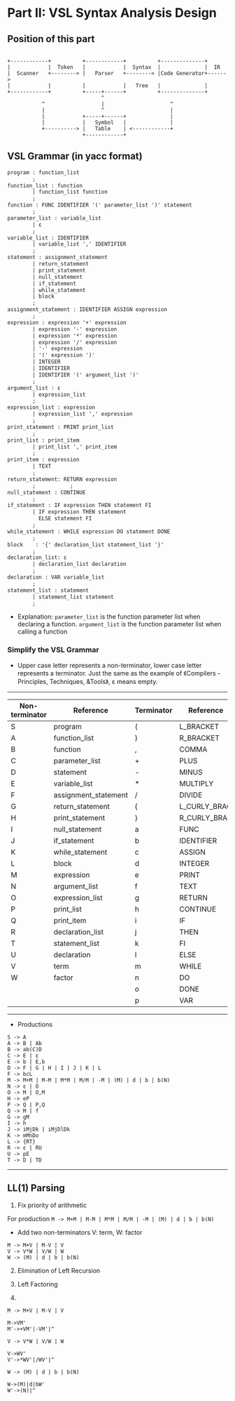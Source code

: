 # Part II: VSL Syntax Analysis Design

## Position of this part

```ascii

+------------+          +------------+          +--------------+
|            |  Token   |            |  Syntax  |              |  IR
|  Scanner   +--------> |   Parser   +--------> |Code Generator+------>
|            |          |            |   Tree   |              |
+------------+          +-----+------+          +--------------+
                              ^
           ^                  |                     ^
           |                  ^                     |
           |            +-----+------+              |
           |            |   Symbol   |              |
           +----------> |   Table    | <------------+
                        +------------+

```


## VSL Grammar (in yacc format)
```yacc
program	: function_list
		;
function_list : function
		| function_list function
		;
function : FUNC IDENTIFIER '(' parameter_list ')' statement
		;
parameter_list : variable_list
		| ε
		;
variable_list : IDENTIFIER
		| variable_list ',' IDENTIFIER
		;
statement : assignment_statement
		| return_statement
		| print_statement
		| null_statement
		| if_statement
		| while_statement
		| block
		;
assignment_statement : IDENTIFIER ASSIGN expression
		;
expression : expression '+' expression
		| expression '-' expression
		| expression '*' expression
		| expression '/' expression
		| '-' expression
		| '(' expression ')'
		| INTEGER
		| IDENTIFIER
		| IDENTIFIER '(' argument_list ')'
		;
argument_list : ε
		| expression_list
		;
expression_list	: expression
		| expression_list ',' expression
		;
print_statement	: PRINT print_list
		;
print_list : print_item
		| print_list ',' print_item
		;
print_item : expression
		| TEXT
		;
return_statement: RETURN expression
		;			;
null_statement : CONTINUE
		;
if_statement : IF expression THEN statement FI
		| IF expression THEN statement
		  ELSE statement FI
		;
while_statement : WHILE expression DO statement DONE
		;
block	 : '{' declaration_list statement_list '}'
		;
declaration_list: ε
		| declaration_list declaration
		;
declaration : VAR variable_list
		;
statement_list : statement
		| statement_list statement
		;
```

+ Explanation: `parameter_list` is the function parameter list when declaring a function. `argument_list` is 
the function parameter list when calling a function

### Simplify the VSL Grammar
+ Upper case letter represents a non-terminator, lower case letter represents a terminator. Just the same as the example
of 《Compilers - Principles, Techniques, &Tools》, ε means empty.
- - - - - - - - - - - - - - - - - - - - - - - - - - - - - - - - - - -
| Non-terminator | Reference            | Terminator | Reference    | 
| -------------- | -------------------- | ---------- | ------------ | 
| S              | program              | (          | L_BRACKET    | 
| A              | function_list        | )          | R_BRACKET    | 
| B              | function             | ,          | COMMA        | 
| C              | parameter_list       | +          | PLUS         | 
| D              | statement            | -          | MINUS        | 
| E              | variable_list        | *          | MULTIPLY     | 
| F              | assignment_statement | /          | DIVIDE       | 
| G              | return_statement     | {          | L_CURLY_BRAC | 
| H              | print_statement      | }          | R_CURLY_BRAC | 
| I              | null_statement       | a          | FUNC         | 
| J              | if_statement         | b          | IDENTIFIER   | 
| K              | while_statement      | c          | ASSIGN       | 
| L              | block                | d          | INTEGER      | 
| M              | expression           | e          | PRINT        | 
| N              | argument_list        | f          | TEXT         | 
| O              | expression_list      | g          | RETURN       | 
| P              | print_list           | h          | CONTINUE     | 
| Q              | print_item           | i          | IF           | 
| R              | declaration_list     | j          | THEN         | 
| T              | statement_list       | k          | FI           | 
| U              | declaration          | l          | ELSE         | 
| V              | term                 | m          | WHILE        | 
| W              | factor               | n          | DO           | 
|                |                      | o          | DONE         | 
|                |                      | p          | VAR          | 
- - - - - - - - - - - - - - - - - - - - - - - - - - - - - - - - - - -
+ Productions
```
S -> A
A -> B | Ab
B -> ab(C)D
C -> E | ε
E -> b | E,b
D -> F | G | H | I | J | K | L
F -> bcL
M -> M+M | M-M | M*M | M/M | -M | (M) | d | b | b(N)
N -> ε | O
O -> M | O,M
H -> eP
P -> Q | P,Q
Q -> M | f
G -> gM
I -> h
J -> iMjDk | iMjDlDk
K -> mMnDo
L -> {RT}
R -> ε | RU
U -> pE
T -> D | TD
```
----------------

## LL(1) Parsing
1. Fix priority of arithmetic

For production `M -> M+M | M-M | M*M | M/M | -M | (M) | d | b | b(N)`
+ Add two non-terminators V: term, W: factor

```production
M -> M+V | M-V | V            
V -> V*W | V/W | W          
W -> (M) | d | b | b(N)
```

2. Elimination of Left Recursion


3. Left Factoring


4. 
























           
         




`M -> M+V | M-V | V`
```production
M->VM'
M'->+VM'|-VM'|^
```

`V -> V*W | V/W | W`
```production
V->WV'
V'->*WV'|/WV'|^
```

`W -> (M) | d | b | b(N)`
```production
W->(M)|d|bW'
W'->(N)|^
```